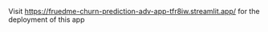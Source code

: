 Visit https://fruedme-churn-prediction-adv-app-tfr8iw.streamlit.app/ for the deployment of this app
